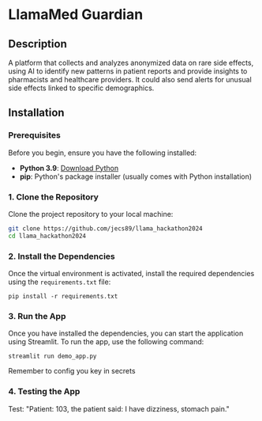 # LlamaMed Guardian

## Description

A platform that collects and analyzes anonymized data on rare side effects, using AI to identify new patterns in patient reports and provide insights to pharmacists and healthcare providers. It could also send alerts for unusual side effects linked to specific demographics.

## Installation

### Prerequisites

Before you begin, ensure you have the following installed:

- **Python 3.9**: [Download Python](https://www.python.org/downloads/)
- **pip**: Python's package installer (usually comes with Python installation)

### 1. Clone the Repository

Clone the project repository to your local machine:

```bash
git clone https://github.com/jecs89/llama_hackathon2024
cd llama_hackathon2024
```


### 2. Install the Dependencies

Once the virtual environment is activated, install the required dependencies using the `requirements.txt` file:

`pip install -r requirements.txt`

### 3. Run the App

Once you have installed the dependencies, you can start the application using Streamlit. To run the app, use the following command:

`streamlit run demo_app.py`

Remember to config you key in secrets

### 4. Testing the App

Test: "Patient: 103, the patient said: I have dizziness, stomach pain."
